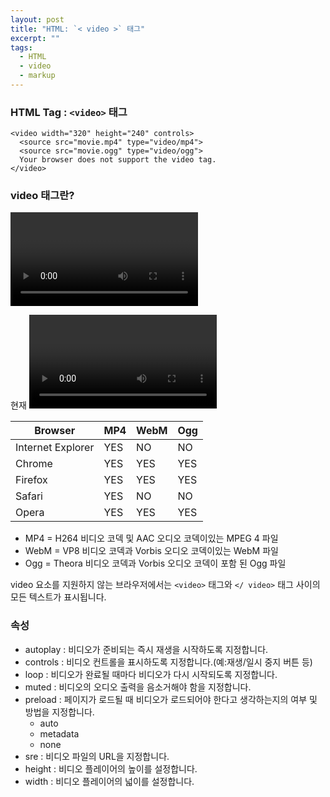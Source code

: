 ```yaml
---
layout: post
title: "HTML: `< video >` 태그"
excerpt: ""
tags: 
  - HTML
  - video
  - markup
---
```


### HTML Tag : `<video>` 태그
```
<video width="320" height="240" controls>
  <source src="movie.mp4" type="video/mp4">
  <source src="movie.ogg" type="video/ogg">
  Your browser does not support the video tag.
</video>

```
### video 태그란?

<video> 태그는 무비 클립이나 다른 비디오 스트림과 같은 비디오를 지정합니다.

현재 <video> 요소에는 MP4, WebM 및 Ogg와 같이 3 가지 지원되는 비디오 형식이 있습니다.

|Browser| MP4| WebM |Ogg|
| ---|---|---|---|
|Internet Explorer | YES | NO | NO |
| Chrome| YES | YES | YES |
| Firefox| YES | YES| YES |
| Safari| YES | NO | NO |
| Opera| YES|YES| YES|

+ MP4 = H264 비디오 코덱 및 AAC 오디오 코덱이있는 MPEG 4 파일
+ WebM = VP8 비디오 코덱과 Vorbis 오디오 코덱이있는 WebM 파일
+ Ogg = Theora 비디오 코덱과 Vorbis 오디오 코덱이 포함 된 Ogg 파일

video 요소를 지원하지 않는 브라우저에서는 `<video>` 태그와 `</ video>` 태그 사이의 모든 텍스트가 표시됩니다.

### 속성

+ autoplay : 비디오가 준비되는 즉시 재생을 시작하도록 지정합니다.
+ controls : 비디오 컨트롤을 표시하도록 지정합니다.(예:재생/일시 중지 버튼 등)
+ loop : 비디오가 완료될 때마다 비디오가 다시 시작되도록 지정합니다.
+ muted : 비디오의 오디오 출력을 음소거해야 함을 지정합니다.
+ preload : 페이지가 로드될 때 비디오가 로드되어야 한다고 생각하는지의 여부 및 방법을 지정합니다.
  - auto
  - metadata
  - none
+ sre : 비디오 파일의 URL을 지정합니다.
+ height : 비디오 플레이어의 높이를 설정합니다.
+ width : 비디오 플레이어의 넓이를 설정합니다.
